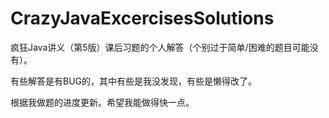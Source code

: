 # CrazyJavaExcercisesSolutions
疯狂Java讲义（第5版）课后习题的个人解答（个别过于简单/困难的题目可能没有）。

有些解答是有BUG的，其中有些是我没发现，有些是懒得改了。

根据我做题的进度更新。希望我能做得快一点。
